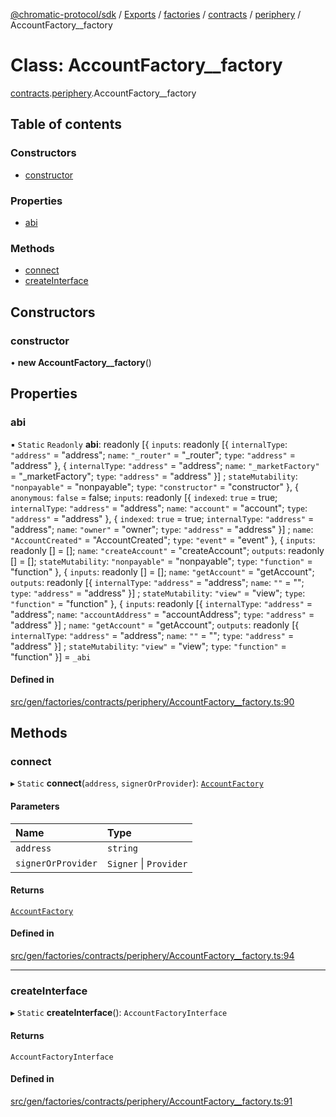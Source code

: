[@chromatic-protocol/sdk](../README.md) / [Exports](../modules.md) / [factories](../modules/factories.md) / [contracts](../modules/factories.contracts.md) / [periphery](../modules/factories.contracts.periphery.md) / AccountFactory\_\_factory

# Class: AccountFactory\_\_factory

[contracts](../modules/factories.contracts.md).[periphery](../modules/factories.contracts.periphery.md).AccountFactory__factory

## Table of contents

### Constructors

- [constructor](factories.contracts.periphery.AccountFactory__factory.md#constructor)

### Properties

- [abi](factories.contracts.periphery.AccountFactory__factory.md#abi)

### Methods

- [connect](factories.contracts.periphery.AccountFactory__factory.md#connect)
- [createInterface](factories.contracts.periphery.AccountFactory__factory.md#createinterface)

## Constructors

### constructor

• **new AccountFactory__factory**()

## Properties

### abi

▪ `Static` `Readonly` **abi**: readonly [{ `inputs`: readonly [{ `internalType`: ``"address"`` = "address"; `name`: ``"_router"`` = "\_router"; `type`: ``"address"`` = "address" }, { `internalType`: ``"address"`` = "address"; `name`: ``"_marketFactory"`` = "\_marketFactory"; `type`: ``"address"`` = "address" }] ; `stateMutability`: ``"nonpayable"`` = "nonpayable"; `type`: ``"constructor"`` = "constructor" }, { `anonymous`: ``false`` = false; `inputs`: readonly [{ `indexed`: ``true`` = true; `internalType`: ``"address"`` = "address"; `name`: ``"account"`` = "account"; `type`: ``"address"`` = "address" }, { `indexed`: ``true`` = true; `internalType`: ``"address"`` = "address"; `name`: ``"owner"`` = "owner"; `type`: ``"address"`` = "address" }] ; `name`: ``"AccountCreated"`` = "AccountCreated"; `type`: ``"event"`` = "event" }, { `inputs`: readonly [] = []; `name`: ``"createAccount"`` = "createAccount"; `outputs`: readonly [] = []; `stateMutability`: ``"nonpayable"`` = "nonpayable"; `type`: ``"function"`` = "function" }, { `inputs`: readonly [] = []; `name`: ``"getAccount"`` = "getAccount"; `outputs`: readonly [{ `internalType`: ``"address"`` = "address"; `name`: ``""`` = ""; `type`: ``"address"`` = "address" }] ; `stateMutability`: ``"view"`` = "view"; `type`: ``"function"`` = "function" }, { `inputs`: readonly [{ `internalType`: ``"address"`` = "address"; `name`: ``"accountAddress"`` = "accountAddress"; `type`: ``"address"`` = "address" }] ; `name`: ``"getAccount"`` = "getAccount"; `outputs`: readonly [{ `internalType`: ``"address"`` = "address"; `name`: ``""`` = ""; `type`: ``"address"`` = "address" }] ; `stateMutability`: ``"view"`` = "view"; `type`: ``"function"`` = "function" }] = `_abi`

#### Defined in

[src/gen/factories/contracts/periphery/AccountFactory__factory.ts:90](https://github.com/chromatic-protocol/sdk/blob/5e51723/src/gen/factories/contracts/periphery/AccountFactory__factory.ts#L90)

## Methods

### connect

▸ `Static` **connect**(`address`, `signerOrProvider`): [`AccountFactory`](../interfaces/contracts.periphery.AccountFactory.md)

#### Parameters

| Name | Type |
| :------ | :------ |
| `address` | `string` |
| `signerOrProvider` | `Signer` \| `Provider` |

#### Returns

[`AccountFactory`](../interfaces/contracts.periphery.AccountFactory.md)

#### Defined in

[src/gen/factories/contracts/periphery/AccountFactory__factory.ts:94](https://github.com/chromatic-protocol/sdk/blob/5e51723/src/gen/factories/contracts/periphery/AccountFactory__factory.ts#L94)

___

### createInterface

▸ `Static` **createInterface**(): `AccountFactoryInterface`

#### Returns

`AccountFactoryInterface`

#### Defined in

[src/gen/factories/contracts/periphery/AccountFactory__factory.ts:91](https://github.com/chromatic-protocol/sdk/blob/5e51723/src/gen/factories/contracts/periphery/AccountFactory__factory.ts#L91)
